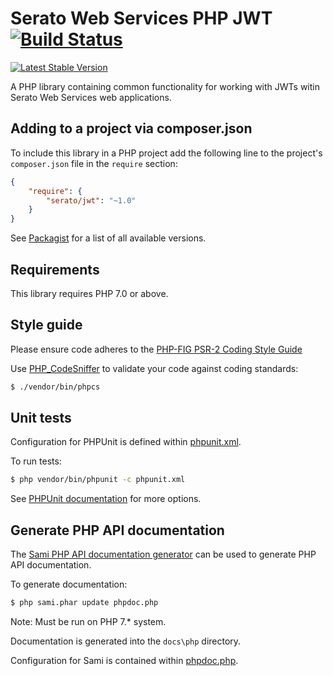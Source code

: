 # Serato Web Services PHP JWT [![Build Status](https://img.shields.io/travis/serato/web-sws-php-jwt.svg)](https://travis-ci.org/serato/web-sws-php-jwt)

[![Latest Stable Version](https://img.shields.io/packagist/v/serato/jwt.svg)](https://packagist.org/packages/serato/jwt)

A PHP library containing common functionality for working with JWTs witin
Serato Web Services web applications.

## Adding to a project via composer.json

To include this library in a PHP project add the following line to the project's
`composer.json` file in the `require` section:

```json
{
	"require": {
		"serato/jwt": "~1.0"
	}
}
```
See [Packagist](https://packagist.org/packages/serato/jwt) for a list of all 
available versions.

## Requirements

This library requires PHP 7.0 or above.

## Style guide

Please ensure code adheres to the [PHP-FIG PSR-2 Coding Style Guide](http://www.php-fig.org/psr/psr-2/)

Use [PHP_CodeSniffer](https://github.com/squizlabs/PHP_CodeSniffer/wiki) to validate your code against coding standards:

```bash
$ ./vendor/bin/phpcs
```

## Unit tests

Configuration for PHPUnit is defined within [phpunit.xml](phpunit.xml).

To run tests:

```bash
$ php vendor/bin/phpunit -c phpunit.xml
```

See [PHPUnit documentation](https://phpunit.de/manual/current/en/index.html) for more options.

## Generate PHP API documentation

The [Sami PHP API documentation generator](https://github.com/FriendsOfPHP/sami)
can be used to generate PHP API documentation.

To generate documentation:

```bash
$ php sami.phar update phpdoc.php
```

Note: Must be run on PHP 7.* system.

Documentation is generated into the `docs\php` directory.

Configuration for Sami is contained within [phpdoc.php](phpdoc.php).
